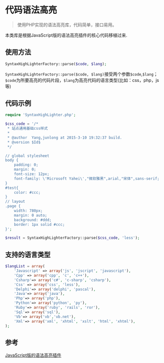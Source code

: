 # 代码语法高亮

> 使用PHP实现的语法高亮库，代码简单，接口易用。

本类库是根据JavaScript版的语法高亮插件的核心代码移植过来.

## 使用方法
```php
SyntaxHighLighterFactory::parse($code, $lang);
```
`SyntaxHighLighterFactory::parse($code, $lang)`接受两个参数`$code`,`$lang`；`$code`为所要高亮的代码片段，`$lang`为高亮代码的语言类型(比如：css，php，js等)

## 代码示例

```php
require 'SyntaxHighLighter.php';

$css_code = '/*
 * 站点通用基础css样式
 * 
 * @author  Yang,junlong at 2015-3-10 19:32:37 build.
 * @version $Id$
 */

// global stylesheet
body {
    padding: 0;
    margin: 0;
    font-size: 12px;
    font-family: \'Microsoft Yahei\',"微软雅黑",arial,"宋体",sans-serif;
}
#test{
    color: #ccc;
}
// layout
.page {
    width: 780px;
    margin: 0 auto;
    background: #ddd;
    border: 1px solid #ccc;
}';

$result = SyntaxHighLighterFactory::parse($css_code, 'less');
```
## 支持的语言类型

```php
$langList = array(
    'Javascript' => array('js', 'jscript', 'javascript'),
    'Cpp' => array('cpp', 'c', 'c++'),
    'Csharp'=> array('c#', 'c-sharp', 'csharp'),
    'Css' => array('css', 'less'),
    'Delphi'=> array('delphi', 'pascal'),
    'Java'=> array('java'),
    'Php'=> array('php'),
    'Python'=> array('python', 'py'),
    'Ruby'=> array('ruby', 'rails', 'ror'),
    'Sql'=> array('sql'),
    'Vb'=> array('vb','vb.net'),
    'Xml'=> array('xml', 'xhtml', 'xslt', 'html', 'xhtml'),
);
```
## 参考

[JavaScript版的语法高亮插件](http://www.dreamprojections.com/syntaxhighlighter/)